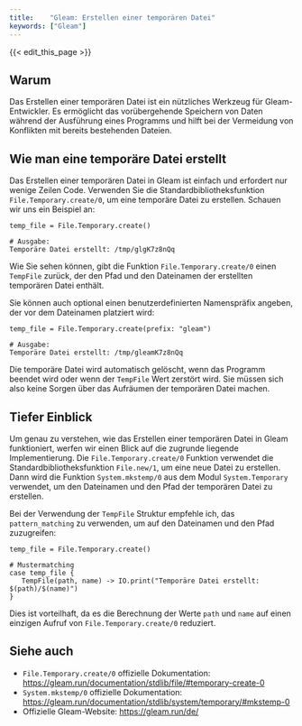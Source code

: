```yaml
---
title:    "Gleam: Erstellen einer temporären Datei"
keywords: ["Gleam"]
---
```


{{< edit_this_page >}}

## Warum

Das Erstellen einer temporären Datei ist ein nützliches Werkzeug für Gleam-Entwickler. Es ermöglicht das vorübergehende Speichern von Daten während der Ausführung eines Programms und hilft bei der Vermeidung von Konflikten mit bereits bestehenden Dateien.

## Wie man eine temporäre Datei erstellt

Das Erstellen einer temporären Datei in Gleam ist einfach und erfordert nur wenige Zeilen Code. Verwenden Sie die Standardbibliotheksfunktion `File.Temporary.create/0`, um eine temporäre Datei zu erstellen. Schauen wir uns ein Beispiel an:

```Gleam
temp_file = File.Temporary.create()

# Ausgabe:
Temporäre Datei erstellt: /tmp/glgK7z8nQq

```

Wie Sie sehen können, gibt die Funktion `File.Temporary.create/0` einen `TempFile` zurück, der den Pfad und den Dateinamen der erstellten temporären Datei enthält.

Sie können auch optional einen benutzerdefinierten Namenspräfix angeben, der vor dem Dateinamen platziert wird:

```Gleam
temp_file = File.Temporary.create(prefix: "gleam")

# Ausgabe:
Temporäre Datei erstellt: /tmp/gleamK7z8nQq
```

Die temporäre Datei wird automatisch gelöscht, wenn das Programm beendet wird oder wenn der `TempFile` Wert zerstört wird. Sie müssen sich also keine Sorgen über das Aufräumen der temporären Datei machen.

## Tiefer Einblick

Um genau zu verstehen, wie das Erstellen einer temporären Datei in Gleam funktioniert, werfen wir einen Blick auf die zugrunde liegende Implementierung. Die `File.Temporary.create/0` Funktion verwendet die Standardbibliotheksfunktion `File.new/1`, um eine neue Datei zu erstellen. Dann wird die Funktion `System.mkstemp/0` aus dem Modul `System.Temporary` verwendet, um den Dateinamen und den Pfad der temporären Datei zu erstellen.

Bei der Verwendung der `TempFile` Struktur empfehle ich, das `pattern_matching` zu verwenden, um auf den Dateinamen und den Pfad zuzugreifen:

```Gleam
temp_file = File.Temporary.create()

# Mustermatching
case temp_file {
   TempFile(path, name) -> IO.print("Temporäre Datei erstellt: $(path)/$(name)")
}
```

Dies ist vorteilhaft, da es die Berechnung der Werte `path` und `name` auf einen einzigen Aufruf von `File.Temporary.create/0` reduziert.

## Siehe auch

- `File.Temporary.create/0` offizielle Dokumentation: https://gleam.run/documentation/stdlib/file/#temporary-create-0
- `System.mkstemp/0` offizielle Dokumentation: https://gleam.run/documentation/stdlib/system/temporary/#mkstemp-0
- Offizielle Gleam-Website: https://gleam.run/de/